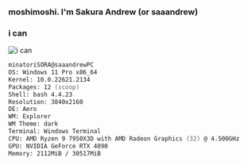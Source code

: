 ### moshimoshi. I'm Sakura Andrew (or saaandrew)

### i can
![i can](https://skillicons.dev/icons?i=cpp,discord,docker,py,vscode)

```zsh
minatoriSORA@saaandrewPC
OS: Windows 11 Pro x86_64
Kernel: 10.0.22621.2134
Packages: 12 (scoop)
Shell: bash 4.4.23
Resolution: 3840x2160 
DE: Aero
WM: Explorer
WM Theme: dark
Terminal: Windows Terminal
CPU: AMD Ryzen 9 7950X3D with AMD Radeon Graphics (32) @ 4.500GHz 
GPU: NVIDIA GeForce RTX 4090 
Memory: 2112MiB / 30517MiB 
```                           
                                
                               
                                
